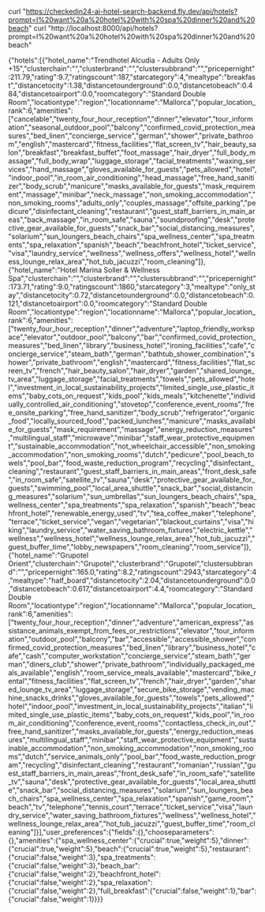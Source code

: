 curl "https://checkedin24-ai-hotel-search-backend.fly.dev/api/hotels?prompt=I%20want%20a%20hotel%20with%20spa%20dinner%20and%20beach"
curl "http://localhost:8000/api/hotels?prompt=I%20want%20a%20hotel%20with%20spa%20dinner%20and%20beach"

{"hotels":[{"hotel_name":"Trendhotel Alcudia - Adults Only +15","clusterchain":"","clusterbrand":"","clustersubbrand":"","pricepernight":211.79,"rating":9.7,"ratingscount":187,"starcategory":4,"mealtype":"breakfast","distancetocity":1.38,"distancetounderground":0.0,"distancetobeach":0.484,"distancetoairport":0.0,"roomcategory":"Standard Double Room","locationtype":"region","locationname":"Mallorca","popular_location_rank":6,"amenities":["cancelable","twenty_four_hour_reception","dinner","elevator","tour_information","seasonal_outdoor_pool","balcony","confirmed_covid_protection_measures","bed_linen","concierge_service","german","shower","private_bathroom","english","mastercard","fitness_facilities","flat_screen_tv","hair_beauty_salon","breakfast","breakfast_buffet","foot_massage","hair_dryer","full_body_massage","full_body_wrap","luggage_storage","facial_treatments","waxing_services","hand_massage","gloves_available_for_guests","pets_allowed","hotel","indoor_pool","in_room_air_conditioning","head_massage","free_hand_sanitizer","body_scrub","manicure","masks_available_for_guests","mask_requirement","massage","minibar","neck_massage","non_smoking_accommodation","non_smoking_rooms","adults_only","couples_massage","offsite_parking","pedicure","disinfectant_cleaning","restaurant","guest_staff_barriers_in_main_areas","back_massage","in_room_safe","sauna","soundproofing","desk","protective_gear_available_for_guests","snack_bar","social_distancing_measures","solarium","sun_loungers_beach_chairs","spa_wellness_center","spa_treatments","spa_relaxation","spanish","beach","beachfront_hotel","ticket_service","visa","laundry_service","wellness","wellness_offers","wellness_hotel","wellness_lounge_relax_area","hot_tub_jacuzzi","room_cleaning"]},{"hotel_name":"Hotel Marina Soller & Wellness Spa","clusterchain":"","clusterbrand":"","clustersubbrand":"","pricepernight":173.71,"rating":9.0,"ratingscount":1860,"starcategory":3,"mealtype":"only_stay","distancetocity":0.72,"distancetounderground":0.0,"distancetobeach":0.121,"distancetoairport":0.0,"roomcategory":"Standard Double Room","locationtype":"region","locationname":"Mallorca","popular_location_rank":6,"amenities":["twenty_four_hour_reception","dinner","adventure","laptop_friendly_workspace","elevator","outdoor_pool","balcony","bar","confirmed_covid_protection_measures","bed_linen","library","business_hotel","ironing_facilities","cafe","concierge_service","steam_bath","german","bathtub_shower_combination","shower","private_bathroom","english","mastercard","fitness_facilities","flat_screen_tv","french","hair_beauty_salon","hair_dryer","garden","shared_lounge_tv_area","luggage_storage","facial_treatments","towels","pets_allowed","hotel","investment_in_local_sustainability_projects","limited_single_use_plastic_items","baby_cots_on_request","kids_pool","kids_meals","kitchenette","individually_controlled_air_conditioning","stovetop","conference_event_rooms","free_onsite_parking","free_hand_sanitizer","body_scrub","refrigerator","organic_food","locally_sourced_food","packed_lunches","manicure","masks_available_for_guests","mask_requirement","massage","energy_reduction_measures","multilingual_staff","microwave","minibar","staff_wear_protective_equipment","sustainable_accommodation","not_wheelchair_accessible","non_smoking_accommodation","non_smoking_rooms","dutch","pedicure","pool_beach_towels","pool_bar","food_waste_reduction_program","recycling","disinfectant_cleaning","restaurant","guest_staff_barriers_in_main_areas","front_desk_safe","in_room_safe","satellite_tv","sauna","desk","protective_gear_available_for_guests","swimming_pool","local_area_shuttle","snack_bar","social_distancing_measures","solarium","sun_umbrellas","sun_loungers_beach_chairs","spa_wellness_center","spa_treatments","spa_relaxation","spanish","beach","beachfront_hotel","renewable_energy_used","tv","tea_coffee_maker","telephone","terrace","ticket_service","vegan","vegetarian","blackout_curtains","visa","hiking","laundry_service","water_saving_bathroom_fixtures","electric_kettle","wellness","wellness_hotel","wellness_lounge_relax_area","hot_tub_jacuzzi","guest_buffer_time","lobby_newspapers","room_cleaning","room_service"]},{"hotel_name":"Grupotel Orient","clusterchain":"Grupotel","clusterbrand":"Grupotel","clustersubbrand":"","pricepernight":165.0,"rating":8.2,"ratingscount":2943,"starcategory":4,"mealtype":"half_board","distancetocity":2.04,"distancetounderground":0.0,"distancetobeach":0.617,"distancetoairport":4.4,"roomcategory":"Standard Double Room","locationtype":"region","locationname":"Mallorca","popular_location_rank":6,"amenities":["twenty_four_hour_reception","dinner","adventure","american_express","assistance_animals_exempt_from_fees_or_restrictions","elevator","tour_information","outdoor_pool","balcony","bar","accessible","accessible_shower","confirmed_covid_protection_measures","bed_linen","library","business_hotel","cafe","cash","computer_workstation","concierge_service","steam_bath","german","diners_club","shower","private_bathroom","individually_packaged_meals_available","english","room_service_meals_available","mastercard","bike_rental","fitness_facilities","flat_screen_tv","french","hair_dryer","garden","shared_lounge_tv_area","luggage_storage","secure_bike_storage","vending_machine_snacks_drinks","gloves_available_for_guests","towels","pets_allowed","hotel","indoor_pool","investment_in_local_sustainability_projects","italian","limited_single_use_plastic_items","baby_cots_on_request","kids_pool","in_room_air_conditioning","conference_event_rooms","contactless_check_in_out","free_hand_sanitizer","masks_available_for_guests","energy_reduction_measures","multilingual_staff","minibar","staff_wear_protective_equipment","sustainable_accommodation","non_smoking_accommodation","non_smoking_rooms","dutch","service_animals_only","pool_bar","food_waste_reduction_program","recycling","disinfectant_cleaning","restaurant","romanian","russian","guest_staff_barriers_in_main_areas","front_desk_safe","in_room_safe","satellite_tv","sauna","desk","protective_gear_available_for_guests","local_area_shuttle","snack_bar","social_distancing_measures","solarium","sun_loungers_beach_chairs","spa_wellness_center","spa_relaxation","spanish","game_room","beach","tv","telephone","tennis_court","terrace","ticket_service","visa","laundry_service","water_saving_bathroom_fixtures","wellness","wellness_hotel","wellness_lounge_relax_area","hot_tub_jacuzzi","guest_buffer_time","room_cleaning"]}],"user_preferences":{"fields":{},"chooseparameters":{},"amenities":{"spa_wellness_center":{"crucial":true,"weight":5},"dinner":{"crucial":true,"weight":5},"beach":{"crucial":true,"weight":5},"restaurant":{"crucial":false,"weight":3},"spa_treatments":{"crucial":false,"weight":3},"beach_bar":{"crucial":false,"weight":2},"beachfront_hotel":{"crucial":false,"weight":2},"spa_relaxation":{"crucial":false,"weight":2},"full_breakfast":{"crucial":false,"weight":1},"bar":{"crucial":false,"weight":1}}}}
